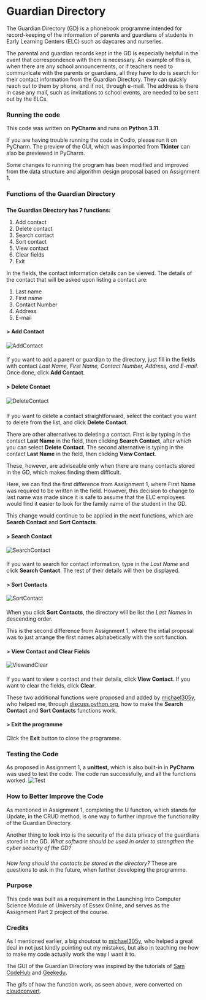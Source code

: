 # Guardian Directory

The Guardian Directory (GD) is a phonebook programme intended for record-keeping of the information of parents and guardians of students in Early Learning Centers (ELC) such as daycares and nurseries.

The parental and guardian records kept in the GD is especially helpful in the event that correspondence with them is necessary. An example of this is, when there are any school announcements, or if teachers need to communicate with the parents or guardians, all they have to do is search for their contact information from the Guardian Directory. They can quickly reach out to them by phone, and if not, through e-mail. The address is there in case any mail, such as invitations to school events, are needed to be sent out by the ELCs.

### Running the code
 This code was written on **PyCharm** and runs on **Python 3.11**. 

If you are having trouble running the code in Codio, please run it on PyCharm. 
The preview of the GUI, which was imported from **Tkinter** can also be previewed in PyCharm.

Some changes to running the program has been modified and improved from the data structure and algorithm design proposal based on Assignment 1. 

### Functions of the Guardian Directory

#####
**The Guardian Directory has 7 functions:**
1) Add contact
2) Delete contact
3) Search contact
4) Sort contact 
5) View contact
6) Clear fields
7) Exit

In the fields, the contact information details can be viewed. The details of the contact that will be asked upon listing a contact are: 
1) Last name
2) First name
3) Contact Number
4) Address
5) E-mail

#### > Add Contact
####
![AddContact](https://raw.githubusercontent.com/patzsantos/GuardianDirectory/main/GD_Screenshots/AddContact.gif)
####
If you want to add a parent or guardian to the directory, just fill in the fields with contact *Last Name, First Name, Contact Number, Address, and E-mail.* Once done, click **Add Contact**.

####
####

#### > Delete Contact
####
![DeleteContact](https://raw.githubusercontent.com/patzsantos/GuardianDirectory/main/GD_Screenshots/DeleteContact.gif)
### 
If you want to delete a contact straightforward, select the contact you want to delete from the list, and click **Delete Contact**. 

There are other alternatives to deleting a contact. 
First is by typing in the contact **Last Name** in the field, then clicking **Search Contact**, after which you can select **Delete Contact**. 
The second alternative is typing in the contact **Last Name** in the field, then clicking **View Contact**. 

These, however, are adviseable only when there are many contacts stored in the GD, which makes finding them difficult. 

Here, we can find the first difference from Assignment 1, where First Name was required to be written in the field. However, this decision to change to last name was made since it is safe to assume that the ELC employees would find it easier to look for the family name of the student in the GD. 

This change would continue to be applied in the next functions, which are **Search Contact** and **Sort Contacts**.

####
####

#### > Search Contact

![SearchContact](https://raw.githubusercontent.com/patzsantos/GuardianDirectory/main/GD_Screenshots/SearchContact.gif)
####
If you want to search for contact information, type in the *Last Name* and click **Search Contact**. The rest of their details will then be displayed. 


#### > Sort Contacts

![SortContact](https://raw.githubusercontent.com/patzsantos/GuardianDirectory/main/GD_Screenshots/SortContacts.gif)
####
When you click **Sort Contacts**, the directory will be list the *Last Names* in descending order. 

This is the second difference from Assignment 1, where the intial proposal was to just arrange the first names alphabetically with the sort function. 


#### > View Contact and Clear Fields

![ViewandClear](https://raw.githubusercontent.com/patzsantos/GuardianDirectory/main/GD_Screenshots/ViewandClear.gif)
####
If you want to view a contact and their details, click **View Contact**. 
If you want to clear the fields, click **Clear**. 

These two additional functions were proposed and added by [michael305y](https://github.com/michael305y), who helped me, through [discuss.python.org](discuss.python.org), how to make the **Search Contact** and **Sort Contacts** functions work. 


#### > Exit the programme

Click the **Exit** button to close the programme. 

### Testing the Code
As proposed in Assignment 1, a **unittest**, which is also built-in in **PyCharm** was used to test the code. The code run successfully, and all the functions worked. 
![Test](https://raw.githubusercontent.com/patzsantos/GuardianDirectory/main/GD_Screenshots/unittest.png) 

### How to Better Improve the Code
As mentioned in Assignment 1, completing the U function, which stands for Update, in the CRUD method, is one way to further improve the functionality of the Guardian Directory. 

Another thing to look into is the security of the data privacy of the guardians stored in the GD. 
*What software should be used in order to strengthen the cyber security of the GD?* 
###
*How long should the contacts be stored in the directory?*
These are questions to ask in the future, when further developing the programme. 

### Purpose 

This code was built as a requirement in the Launching Into Computer Science Module of University of Essex Online, and serves as the Assignment Part 2 project of the course. 

### Credits

As I mentioned earlier, a big shoutout to [michael305y](https://github.com/michael305y), who helped a great deal in not just kindly pointing out my mistakes, but also in teaching me how to make my code actually work the way I want it to. 

The GUI of the Guardian Directory was inspired by the tutorials of [Sam CodeHub](https://www.youtube.com/watch?v=oBVzKHsA4J8&list=WL&index=1&t=78s) and [Geekedu](https://www.geekedu.org/blogs/python-game-for-kids-tkinter-address-book). 

The gifs of how the function work, as seen above, were converted on [cloudconvert](https://cloudconvert.com/).
